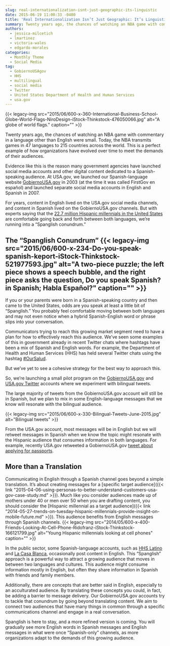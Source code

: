 ```yaml
---
slug: real-internationalization-isnt-just-geographic-its-linguistic
date: 2015-06-19 11:00:33 -0400
title: 'Real Internationalization Isn’t Just Geographic: It’s Linguistic'
summary: Twenty years ago, the chances of watching an NBA game with commentary in a language other than English were small. Today, the NBA transmits games in 47 languages to 215 countries across the world. This is a perfect example of how organizations have evolved over time to meet the demands of their audiences. Evidence like
authors:
  - jessica-milcetich
  - lmartinez
  - victoria-wales
  - edgardo-morales
categories:
  - Monthly Theme
  - Social Media
tag:
  - GobiernoUSAgov
  - HHS
  - multilingual
  - social media
  - Twitter
  - United States Department of Health and Human Services
  - usa.gov
---
```


{{< legacy-img src="2015/06/600-x-360-International-Business-School-Globe-World-Flags-NiroDesign-iStock-Thinkstock-476050066.jpg" alt="A globe of world flags." caption="" >}} 

Twenty years ago, the chances of watching an NBA game with commentary in a language other than English were small. Today, the NBA transmits games in 47 languages to 215 countries across the world. This is a perfect example of how organizations have evolved over time to meet the demands of their audiences.

Evidence like this is the reason many government agencies have launched social media accounts and other digital content dedicated to a Spanish-speaking audience. At USA.gov, we launched our Spanish-language website [GobiernoUSA.gov](http://www.usa.gov/gobiernousa/) in 2003 (at the time it was called FirstGov en español) and launched separate social media accounts in English and Spanish in 2007.

For years, content in English lived on the USA.gov social media channels, and content in Spanish lived on the GobiernoUSA.gov channels. But with experts saying that the [22.7 million Hispanic millennials in the United States](http://hispanic-marketing.com/hispanic-millennials-require-new-marketing-strategies/) are comfortable going back and forth between both languages, we’re running into a “Spanglish conundrum.”

## The “Spanglish Conundrum” {{< legacy-img src="2015/06/600-x-234-Do-you-speak-spanish-keport-iStock-Thinkstock-521977593.jpg" alt="A two-piece puzzle; the left piece shows a speech bubble, and the right piece asks the question, Do you speak Spanish? in Spanish; Habla Español?" caption="" >}} 

If you or your parents were born in a Spanish-speaking country and then came to the United States, odds are you speak at least a little bit of “Spanglish.” You probably feel comfortable moving between both languages and may not even notice when a hybrid Spanish-English word or phrase slips into your conversation.

Communicators trying to reach this growing market segment need to have a plan for how to effectively reach this audience. We’ve seen some examples of this in government already in recent Twitter chats where hashtags have been a mix of Spanish and English words. For example, the Department of Health and Human Services (HHS) has held several Twitter chats using the hashtag [#OurSalud](https://twitter.com/search?src=typd&q=%23oursalud).

But we’ve yet to see a cohesive strategy for the best way to approach this.

So, we’re launching a small pilot program on the [GobiernoUSA.gov](https://twitter.com/GobiernoUSA/) and [USA.gov Twitter](https://twitter.com/USAgov) accounts where we experiment with bilingual tweets.

The large majority of tweets from the GobiernoUSA.gov account will still be in Spanish, but we plan to mix in some English-language messages that we know will resonate with the bilingual audience.

{{< legacy-img src="2015/06/600-x-330-Bilingual-Tweets-June-2015.jpg" alt="Bilingual tweets" >}}

From the USA.gov account, most messages will be in English but we will retweet messages in Spanish when we know the topic might resonate with the Hispanic audience that consumes information in both languages. For example, recently USA.gov retweeted a GobiernoUSA.gov [tweet about applying for passports](https://twitter.com/GobiernoUSA/status/603926724347305984).

## More than a Translation

Communicating in English through a Spanish channel goes beyond a simple translation. It’s about creating messages for a [specific target audience]({{< link "2015-04-06-using-personas-to-better-understand-customers-usa-gov-case-study.md" >}}). Much like you consider audiences made up of mothers under 40 or men over 50 when you are drafting content, you should consider the [Hispanic millennial as a target audience]({{< link "2014-05-27-trends-on-tuesday-hispanic-millennials-provide-insight-on-mobile-future.md" >}}). This audience benefits from English messages through Spanish channels. {{< legacy-img src="2014/05/600-x-400-Friends-Looking-At-Cell-Phone-Ridofranz-iStock-Thinkstock-166121799.jpg" alt="Young Hispanic millennials looking at cell phones" caption="" >}} 

In the public sector, some Spanish-language accounts, such as [HHS Latino](https://twitter.com/hhslatino) and [La Casa Blanca](https://twitter.com/lacasablanca), occasionally post content in English. This “Spanglish” approach is a powerful way to attract a growing audience that moves in between two languages and cultures. This audience might consume information mostly in English, but often they share information in Spanish with friends and family members.

Additionally, there are concepts that are better said in English, especially to an acculturated audience. By translating these concepts you could, in fact, be adding a barrier to message delivery. Our GobiernoUSA.gov accounts try to tackle that conundrum by going beyond translating content. We aim to connect two audiences that have many things in common through a specific communications channel and engage in a real conversation.

Spanglish is here to stay, and a more refined version is coming. You will gradually see more English words in Spanish messages and English messages in what were once “Spanish-only” channels, as more organizations adapt to the demands of this growing audience.